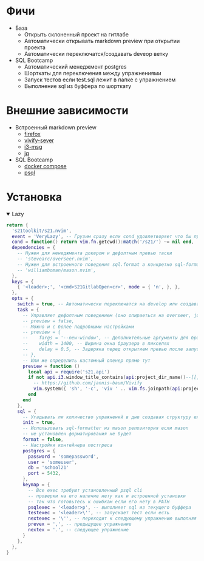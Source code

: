 # Фичи

- База
  - Открыть склоненный проект на гитлабе
  - Автоматически открывать markdown preview при открытии проекта
  - Автоматически переключатся/создавать deveop ветку
- SQL Bootcamp
  - Автоматический менеджмент postgres
  - Шорткаты для переключения между упражнениями
  - Запуск тестов если test.sql лежит в папке с упражнением
  - Выполнение sql из буффера по шорткату

# Внешние зависимости

- Встроенный markdown preview
  - [firefox](https://www.mozilla.org/en-US/firefox/)
  - [vivify-sever](https://github.com/jannis-baum/Vivify)
  - [i3-msg](https://i3wm.org/)
  - [jq](https://jqlang.org/)
- SQL Bootcamp
  - [docker compose](https://docs.docker.com/compose/)
  - [psql](https://www.postgresql.org/docs/current/app-psql.html)

# Установка

<details open>
<summary>Lazy</summary>

```lua
return {
  's21toolkit/s21.nvim',
  event = 'VeryLazy', -- Грузим сразу если cond удовлетворяет что бы превью сразу открывалось
  cond = function() return vim.fn.getcwd():match('/s21/') ~= nil end,
  dependencies = {
    -- Нужен для менеджмента докером и дефолтным превью таски
    -- 'stevearc/overseer.nvim',
    -- Нужен для встроенного поведения sql.format а конкретно sql-formatter из его репозитория
    -- 'williamboman/mason.nvim',
  },
  keys = {
    { '<leader>;', '<cmd>S21GitlabOpen<cr>', mode = { 'n', }, },
  },
  opts = {
    switch = true, -- Автоматически переключатся на develop или создавать его если ещё нету такой ветки
    task = {
      -- Управляет дефолтным поведением (оно опираеться на overseer, jq, firefox, i3, viv по этому false по дефолту)
      -- preview = false,
      -- Можно и с более подробными настройками
      -- preview = {
      --    fargs = '--new-window', -- Дополнительные аргументы для браузера
      --    width = 1400, -- Ширина окна браузера в пикселях
      --    delay = 0.5, -- Задержка перед открытием превью после запуска браузера
      -- },
      -- Или же определить кастомный опенер прямо тут
      preview = function ()
        local api = require('s21.api')
        if not api.i3.window_title_contains(api:project_dir_name()--[[, { plain = true, }--]]) then
          -- https://github.com/jannis-baum/Vivify
          vim.system({ 'sh', '-c', 'viv ' .. vim.fs.joinpath(api:project_root(), 'README*.md') })
        end
      end
    },
    sql = {
      -- Угадывать ли количество упражнений в дне создавая структуру ex0X/day0Y_ex0X.sql
      init = true,
      -- Использовать sql-formatter из mason репозитория если mason
      -- не установлен форматирования не будет
      format = false,
      -- Настройки контейнера постгреса
      postgres = {
        password = 'somepassword',
        user = 'someuser',
        db = 'school21'
        port = 5432,
      },
      keymap = {
        -- Все exec требуют установленный psql cli
        -- проверки на его наличие нету как и встроенной установки
        -- так что готовьтесь к ошибкам если его нету в PATH
        psqlexec = '<leader>p', -- выполняет sql из текущего буффера
        testexec = '<leader>\'', -- запускает тест если есть
        nextexec = '\'', -- переходит к следующему упражнению выполняя его и прогоняя тесты если есть
        prevex = ',', -- предыдущее упражнение
        nextex = '.', -- следующее упражнение
      }
    },
  },
}
```
</details>
